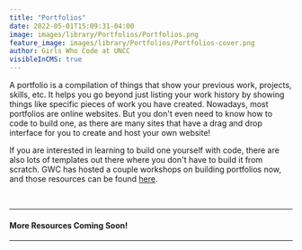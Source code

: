 ```yaml
---
title: "Portfolios"
date: 2022-05-01T15:09:31-04:00
image: images/library/Portfolios/Portfolios.png
feature_image: images/library/Portfolios/Portfolios-cover.png
author: Girls Who Code at UNCC
visibleInCMS: true
---
```


A portfolio is a compilation of things that show your previous work, projects, skills, etc. It helps you go beyond just listing your work history by showing things like specific pieces of work you have created. Nowadays, most portfolios are online websites. But you don't even need to know how to code to build one, as there are many sites that have a drag and drop interface for you to create and host your own website!

If you are interested in learning to build one yourself with code, there are also lots of templates out there where you don't have to build it from scratch. GWC has hosted a couple workshops on building portfolios now, and those resources can be found [here](https://docs.google.com/document/d/1fUOufYgRbcGCmlwe0PDt1L7SaFI-rOlK-KjRlsTU5cs/edit?usp=sharing).

&nbsp;

---
#### More Resources Coming Soon!

---
